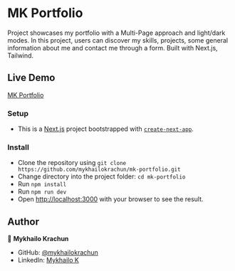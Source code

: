 # MK Portfolio

Project showcases my portfolio with a Multi-Page approach and light/dark modes. In this project, users can discover my skills, projects, some general information about me and contact me through a form. Built with Next.js, Tailwind.

## Live Demo

[MK Portfolio](https://mykhailok-portfolio.netlify.app/)

### Setup

- This is a [Next.js](https://nextjs.org/) project bootstrapped with [`create-next-app`](https://github.com/vercel/next.js/tree/canary/packages/create-next-app).

### Install

- Clone the repository using `git clone https://github.com/mykhailokrachun/mk-portfolio.git`
- Change directory into the project folder: `cd mk-portfolio`
- Run `npm install`
- Run `npm run dev`
- Open [http://localhost:3000](http://localhost:3000) with your browser to see the result.

## Author

👤 **Mykhailo Krachun**

- GitHub: [@mykhailokrachun](https://github.com/mykhailokrachun)
- LinkedIn: [Mykhailo K](https://www.linkedin.com/in/mykhailok/)
